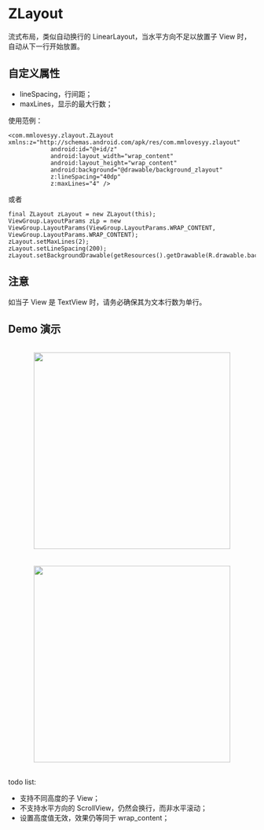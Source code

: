 # ZLayout

流式布局，类似自动换行的 LinearLayout，当水平方向不足以放置子 View 时，自动从下一行开始放置。

## 自定义属性

- lineSpacing，行间距；
- maxLines，显示的最大行数；

使用范例：

```
<com.mmlovesyy.zlayout.ZLayout xmlns:z="http://schemas.android.com/apk/res/com.mmlovesyy.zlayout"
            android:id="@+id/z"
            android:layout_width="wrap_content"
            android:layout_height="wrap_content"
            android:background="@drawable/background_zlayout"
            z:lineSpacing="40dp"
            z:maxLines="4" />

```

或者

```
final ZLayout zLayout = new ZLayout(this);
ViewGroup.LayoutParams zLp = new ViewGroup.LayoutParams(ViewGroup.LayoutParams.WRAP_CONTENT, ViewGroup.LayoutParams.WRAP_CONTENT);
zLayout.setMaxLines(2);
zLayout.setLineSpacing(200);
zLayout.setBackgroundDrawable(getResources().getDrawable(R.drawable.background_zlayout));
```


## 注意
如当子 View 是 TextView 时，请务必确保其为文本行数为单行。

## Demo 演示

<br />
<center>
<img src="demo.gif" width="400px" />
</center>
<br />

<br />
<center>
<img src="tagdemo.gif" width="400px" />
</center>
<br />

todo list:

- 支持不同高度的子 View；
- 不支持水平方向的 ScrollView，仍然会换行，而非水平滚动；
- 设置高度值无效，效果仍等同于 wrap_content；
